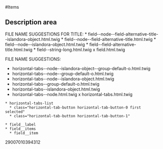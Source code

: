 #Items
  ## Description area
  FILE NAME SUGGESTIONS FOR TITLE:
    * field--node--field-alternative-title--islandora-object.html.twig
    * field--node--field-alternative-title.html.twig
    * field--node--islandora-object.html.twig
    * field--field-alternative-title.html.twig
    * field--string-long.html.twig
    x field.html.twig


 FILE NAME SUGGESTIONS:
   * horizontal-tabs--node--islandora-object--group-default-o.html.twig
   * horizontal-tabs--node--group-default-o.html.twig
   * horizontal-tabs--node--islandora-object.html.twig
   * horizontal-tabs--group-default-o.html.twig
   * horizontal-tabs--islandora-object.html.twig
   * horizontal-tabs--node.html.twig
   x horizontal-tabs.html.twig

``` 
* horizontal-tabs-list
  * class="horizontal-tab-button horizontal-tab-button-0 first selected"
  * class="horizontal-tab-button horizontal-tab-button-1"

* field__label
* field__items
  * field__item
```

29007010394312




